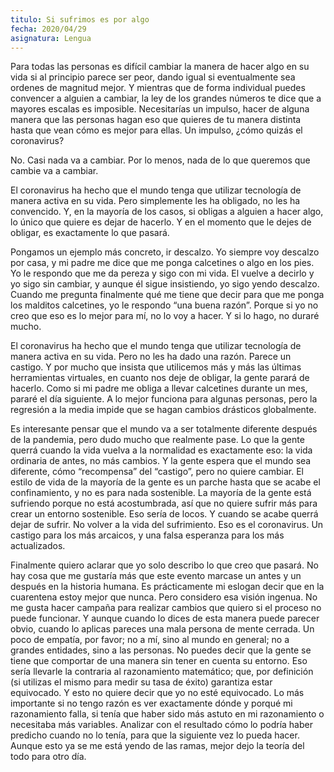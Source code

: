 ```yaml
---
titulo: Si sufrimos es por algo
fecha: 2020/04/29 
asignatura: Lengua
---
```


Para todas las personas es difícil cambiar la manera de hacer algo en su vida si al principio parece ser peor, dando igual si eventualmente sea ordenes de magnitud mejor. Y mientras que de forma individual puedes convencer a alguien a cambiar, la ley de los grandes números te dice que a mayores escalas es imposible. Necesitarías un impulso, hacer de alguna manera que las personas hagan eso que quieres de tu manera distinta hasta que vean cómo es mejor para ellas. Un impulso, ¿cómo quizás el coronavirus?

No. Casi nada va a cambiar. Por lo menos, nada de lo que queremos que cambie va a cambiar.

El coronavirus ha hecho que el mundo tenga que utilizar tecnología de manera activa en su vida. Pero simplemente les ha obligado, no les ha convencido. Y, en la mayoría de los casos, si obligas a alguien a hacer algo, lo único que quiere es dejar de hacerlo. Y en el momento que le dejes de  obligar, es exactamente lo que pasará. 

Pongamos un ejemplo más concreto, ir descalzo. Yo siempre voy descalzo por casa, y mi padre me dice que me ponga calcetines o algo en los pies. Yo le respondo que me da pereza y sigo con mi vida. El vuelve a decirlo y yo sigo sin cambiar, y aunque él sigue insistiendo, yo sigo yendo descalzo. Cuando me pregunta finalmente qué me tiene que decir para que me ponga los malditos calcetines, yo le respondo “una buena razón”. Porque si yo no creo que eso es lo mejor para mí, no lo voy a hacer. Y si lo hago, no duraré mucho.  

El coronavirus ha hecho que el mundo tenga que utilizar tecnología de manera activa en su vida. Pero no les ha dado una razón. Parece un castigo. Y por mucho que insista que utilicemos más y más las últimas herramientas virtuales, en cuanto nos deje de obligar, la gente parará de hacerlo. Como si mi padre me obliga a llevar calcetines durante un mes, pararé el día siguiente. A lo mejor funciona para algunas personas, pero la regresión a la media impide que se hagan cambios drásticos globalmente. 

Es interesante pensar que el mundo va a ser totalmente diferente después de la pandemia, pero dudo mucho que realmente pase. Lo que la gente querrá cuando la vida vuelva a la normalidad es exactamente eso: la vida ordinaria de antes, no más cambios. Y la gente espera que el mundo sea diferente, cómo “recompensa” del “castigo”, pero no quiere cambiar. El estilo de vida de la mayoría de la gente es un parche hasta que se acabe el confinamiento, y no es para nada sostenible. La mayoría de la gente está sufriendo porque no está acostumbrada, así que no quiere sufrir más para crear un entorno sostenible. Eso sería de locos. Y cuando se acabe querrá dejar de sufrir. No volver a la vida del sufrimiento. Eso es el coronavirus. Un castigo para los más arcaicos, y una falsa esperanza para los más actualizados. 

Finalmente quiero aclarar que yo solo describo lo que creo que pasará. No hay cosa que me gustaría más que este evento marcase un antes y un después en la historia humana. Es prácticamente mi eslogan decir que en la cuarentena estoy mejor que nunca. Pero considero esa visión ingenua. No me gusta hacer campaña para realizar cambios que quiero si el proceso no puede funcionar. Y aunque cuando lo dices de esta manera puede parecer obvio, cuando lo aplicas pareces una mala persona de mente cerrada. Un poco de empatía, por favor; no a mí, sino al mundo en general; no a grandes entidades, sino a las personas. No puedes decir que la gente se tiene que comportar de una manera sin tener en cuenta su entorno. Eso sería llevarle la contraria al razonamiento matemático; que, por definición (si utilizas el mismo para medir su tasa de éxito) garantiza estar equivocado. Y esto no quiere decir que yo no esté equivocado. Lo más importante si no tengo razón es ver exactamente dónde y porqué mi razonamiento falla, si tenía que haber sido más astuto en mi razonamiento o necesitaba más variables. Analizar con el resultado cómo lo podría haber predicho cuando no lo tenía, para que la siguiente vez lo pueda hacer. Aunque esto ya se me está yendo de las ramas, mejor dejo la teoría del todo para otro día.